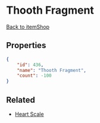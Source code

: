 # Thooth Fragment

<no description available>

[Back to itemShop](../item-shops.md)

## Properties

```json
{
    "id": 436,
    "name": "Thooth Fragment",
    "count": -100
}
```

## Related

- [Heart Scale](../items/13789-heart-scale.md)

